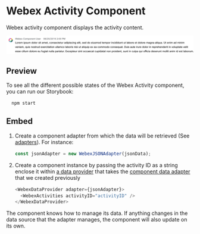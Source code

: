 # Webex Activity Component

Webex activity component displays the activity content.

<p align="center">
  <img src="./WebexActivity.png" alt="Default Webex Activity" />
</p>

## Preview

To see all the different possible states of the Webex Activity component, you can run our Storybook:

```shell
  npm start
```

## Embed

1. Create a component adapter from which the data will be retrieved (See [adapters](../../adapters)). For instance:

    ```js
    const jsonAdapter = new WebexJSONAdapter(jsonData);
    ```

2. Create a component instance by passing the activity ID as a string
enclose it within [a data provider](../WebexDataProvider/WebexDataProvider.js)
that takes the [component data adapter](../../adapters/WebexJSONAdapter.js) that we created previously

    ```js
    <WebexDataProvider adapter={jsonAdapter}>
      <WebexActivities activityID="activityID" />
    </WebexDataProvider>
    ```

The component knows how to manage its data. If anything changes in the data source that the adapter manages, the component will also update on its own.
